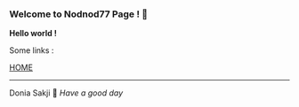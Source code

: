 ### Welcome to Nodnod77 Page ! 🚪

__Hello world !__

Some links :

[HOME]({{site.githubpagelink}})

------------------------------------------------
Donia Sakji 
🍎 *Have a good day*
